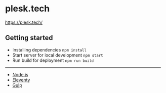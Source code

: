 # plesk.tech

https://plesk.tech/

## Getting started

- Installing dependencies `npm install`
- Start server for local development `npm start`
- Run build for deployment `npm run build`

---
- [Node.js](https://nodejs.org/)
- [Eleventy](https://www.11ty.io/)
- [Gulp](https://gulpjs.com/)
